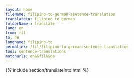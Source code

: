 ```yaml
---
layout: home
fileName: filipino-to-german-sentence-translation
translatein: filipino_to_german
folderName : translate
lang: en
from: fil
to: de
langname: filipino-to
permalink: /fil/filipino-to-german-sentence-translation
tool: sentence-translations
matchurls: en&&fil&&de
---
```

{% include section/translateinto.html %}
